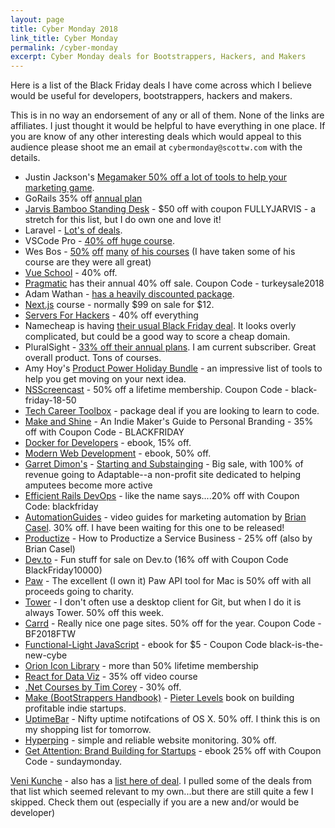 ```yaml
---
layout: page
title: Cyber Monday 2018
link_title: Cyber Monday
permalink: /cyber-monday
excerpt: Cyber Monday deals for Bootstrappers, Hackers, and Makers
---
```


Here is a list of the Black Friday deals I have come across which I believe would be useful for developers, bootstrappers, hackers and makers.

This is in no way an endorsement of any or all of them. None of the links are affiliates. I just thought it would be helpful to have everything in one place. If you are know of any other interesting deals which would appeal to this audience please shoot me an email at `cybermonday@scottw.com` with the details.

* Justin Jackson's [Megamaker 50% off a lot of tools to help your marketing game](https://megamaker.co/blackfriday/).
* GoRails 35% off [annual plan](https://gorails.com/pricing)
* [Jarvis Bamboo Standing Desk](https://www.fully.com/standing-desks/jarvis/jarvis-adjustable-height-desk-bamboo.html) - $50 off with coupon FULLYJARVIS - a stretch for this list, but I do own one and love it!
* Laravel - [Lot's of deals](https://laravel-news.com/the-hottest-black-friday-deals).
* VSCode Pro - [40% off huge course](https://vscode.pro).
* Wes Bos - [50%](https://reactforbeginners.com) [off](https://learnnode.com) [many](https://es6.io/) [of his courses](https://advancedreact.com/) (I have taken some of his course are they were all great)
* [Vue School](https://vueschool.io) - 40% off.
* [Pragmatic](https://pragprog.com/) has their annual 40% off sale. Coupon Code - turkeysale2018
* Adam Wathan - [has a heavily discounted package](https://gumroad.com/l/PAVD/blackfriday2018).
* [Next.js](https://next.training.leftlogic.com/?coupon=CYBER_WEEKEND) course - normally $99 on sale for $12.
* [Servers For Hackers](https://serversforhackers.com/holidays) - 40% off everything
* Namecheap is having [their usual Black Friday deal](https://www.namecheap.com/domain-web-hosting-ssl-deals/black-friday/). It looks overly complicated, but could be a good way to score a cheap domain.
* PluralSight - [33% off their annual plans](https://learn.pluralsight.com/offers/2018/black-friday?growid=BFGB). I am current subscriber. Great overall product. Tons of courses.
* Amy Hoy's [Product Power Holiday Bundle](https://stackingthebricks.com/sale/) - an impressive list of tools to help you get moving on your next idea.
* [NSScreencast](https://nsscreencast.com/episodes) - 50% off a lifetime membership. Coupon Code - black-friday-18-50
* [Tech Career Toolbox](https://learntocodewith.me/blackfriday2018) - package deal if you are looking to learn to code.
* [Make and Shine](https://makeandshine.com) - An Indie Maker's Guide to Personal Branding - 35% off with Coupon Code - BLACKFRIDAY
* [Docker for Developers](https://leanpub.com/dockerfordevs/c/bf2018) - ebook, 15% off.
* [Modern Web Development](https://gumroad.com/l/FKbd/blackfriday) - ebook, 50% off.
* [Garret Dimon's](https://twitter.com/garrettdimon) - [Starting and Substainging](https://startingandsustaining.com) - Big sale, with 100% of revenue going to Adaptable--a non-profit site dedicated to helping amputees become more active
* [Efficient Rails DevOps](https://efficientrailsdevops.com) - like the name says....20% off with Coupon Code: blackfriday
* [AutomationGuides](https://automationguides.co) - video guides for marketing automation by [Brian Casel](https://twitter.com/casjam). 30% off. I have been waiting for this one to be released!
* [Productize](https://productizecourse.com) - How to Productize a Service Business - 25% off (also by Brian Casel)
* [Dev.to](https://shop.dev.to) - Fun stuff for sale on Dev.to (16% off with Coupon Code BlackFriday10000)
* [Paw](https://paw.cloud/) - The excellent (I own it) Paw API tool for Mac is 50% off with all proceeds going to charity.
* [Tower](https://www.git-tower.com/mac) - I don't often use a desktop client for Git, but when I do it is always Tower. 50% off this week.
* [Carrd](https://carrd.co) - Really nice one page sites. 50% off for the year. Coupon Code - BF2018FTW
* [Functional-Light JavaScript](https://leanpub.com/fljs/c/black-is-the-new-cyber) - ebook for $5 - Coupon Code black-is-the-new-cybe
* [Orion Icon Library](https://orioniconlibrary.com/blackfriday) - more than 50% lifetime membership
* [React for Data Viz](https://swizec1.teachable.com/p/react-for-data-visualization/?product_id=879396&coupon_code=TURKEY) - 35% off video course
* [.Net Courses by Tim Corey](https://www.iamtimcorey.com) - 30% off.
* [Make (BootStrappers Handbook)](https://makebook.io) - [Pieter Levels](https://twitter.com/levelsio) book on building profitable indie startups.
* [UptimeBar](https://uptimebar.app) - Nifty uptime notifcations of OS X. 50% off. I think this is on my shopping list for tomorrow.
* [Hyperping](https://hyperping.io) - simple and reliable website monitoring. 30% off.
* [Get Attention: Brand Building for Startups](https://getattention.co) - ebook 25% off with Coupon Code - sundaymonday.

[Veni Kunche](https://twitter.com/venikunche) - also has a [list here of deal](https://www.diversifytech.co/deals). I pulled some of the deals from that list which seemed relevant to my own...but there are still quite a few I skipped. Check them out (especially if you are a new and/or would be developer)
